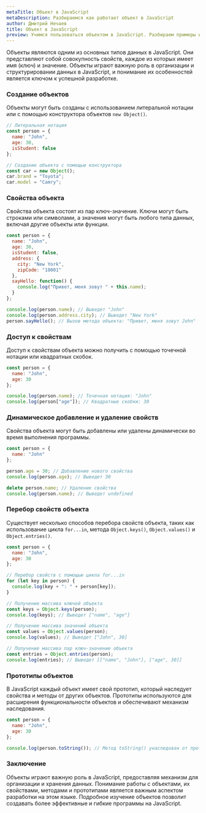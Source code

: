 ```yaml
---
metaTitle: Объект в JavaScript
metaDescription: Разбираемся как работает объект в JavaScript
author: Дмитрий Нечаев
title: Объект в JavaScript
preview: Учимся пользоваться объектом в JavaScript. Разбираем примеры использования
---
```


Объекты являются одним из основных типов данных в JavaScript. Они представляют собой совокупность свойств, каждое из которых имеет имя (ключ) и значение. Объекты играют важную роль в организации и структурировании данных в JavaScript, и понимание их особенностей является ключом к успешной разработке.

### Создание объектов

Объекты могут быть созданы с использованием литеральной нотации или с помощью конструктора объектов `new Object()`.

```jsx
// Литеральная нотация
const person = {
  name: "John",
  age: 30,
  isStudent: false
};

// Создание объекта с помощью конструктора
const car = new Object();
car.brand = "Toyota";
car.model = "Camry";

```

### Свойства объекта

Свойства объекта состоят из пар ключ-значение. Ключи могут быть строками или символами, а значения могут быть любого типа данных, включая другие объекты или функции.

```jsx
const person = {
  name: "John",
  age: 30,
  isStudent: false,
  address: {
    city: "New York",
    zipCode: "10001"
  },
  sayHello: function() {
    console.log("Привет, меня зовут " + this.name);
  }
};

console.log(person.name); // Выведет "John"
console.log(person.address.city); // Выведет "New York"
person.sayHello(); // Вызов метода объекта: "Привет, меня зовут John"

```

### Доступ к свойствам

Доступ к свойствам объекта можно получить с помощью точечной нотации или квадратных скобок.

```jsx
const person = {
  name: "John",
  age: 30
};

console.log(person.name); // Точечная нотация: "John"
console.log(person["age"]); // Квадратные скобки: 30

```

### Динамическое добавление и удаление свойств

Свойства объекта могут быть добавлены или удалены динамически во время выполнения программы.

```jsx
const person = {
  name: "John"
};

person.age = 30; // Добавление нового свойства
console.log(person.age); // Выведет 30

delete person.name; // Удаление свойства
console.log(person.name); // Выведет undefined

```

### Перебор свойств объекта

Существует несколько способов перебора свойств объекта, таких как использование цикла `for...in`, метода `Object.keys()`, `Object.values()` и `Object.entries()`.

```jsx
const person = {
  name: "John",
  age: 30
};

// Перебор свойств с помощью цикла for...in
for (let key in person) {
  console.log(key + ": " + person[key]);
}

// Получение массива ключей объекта
const keys = Object.keys(person);
console.log(keys); // Выведет ["name", "age"]

// Получение массива значений объекта
const values = Object.values(person);
console.log(values); // Выведет ["John", 30]

// Получение массива пар ключ-значение объекта
const entries = Object.entries(person);
console.log(entries); // Выведет [["name", "John"], ["age", 30]]

```

### Прототипы объектов

В JavaScript каждый объект имеет свой прототип, который наследует свойства и методы от других объектов. Прототипы используются для расширения функциональности объектов и обеспечивают механизм наследования.

```jsx
const person = {
  name: "John",
  age: 30
};

console.log(person.toString()); // Метод toString() унаследован от прототипа Object

```

### Заключение

Объекты играют важную роль в JavaScript, предоставляя механизм для организации и хранения данных. Понимание работы с объектами, их свойствами, методами и прототипами является важным аспектом разработки на этом языке. Подробное изучение объектов позволит создавать более эффективные и гибкие программы на JavaScript.